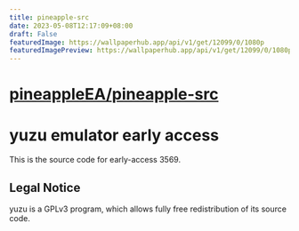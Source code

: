 ```yaml
---
title: pineapple-src
date: 2023-05-08T12:17:09+08:00
draft: False
featuredImage: https://wallpaperhub.app/api/v1/get/12099/0/1080p
featuredImagePreview: https://wallpaperhub.app/api/v1/get/12099/0/1080p
---
```


# [pineappleEA/pineapple-src](https://github.com/pineappleEA/pineapple-src)

yuzu emulator early access
=============

This is the source code for early-access 3569.

## Legal Notice

yuzu is a GPLv3 program, which allows fully free redistribution of its source code.